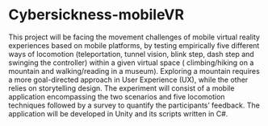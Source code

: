 # Cybersickness-mobileVR
This project will be facing the movement challenges of mobile virtual reality experiences based on mobile platforms, by testing empirically five different ways of locomotion (teleportation, tunnel vision, blink step, dash step and swinging the controller) within a given virtual space ( climbing/hiking on a mountain and walking/reading in a museum). Exploring a mountain requires a more goal-directed approach in User Experience (UX), while the other relies on storytelling design. The experiment will consist of a mobile application encompassing the two scenarios and five locomotion techniques followed by a survey to quantify the participants’ feedback. The application will be developed in Unity and its scripts written in C#.
